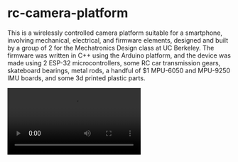 # rc-camera-platform

<p>This is a wirelessly controlled camera platform suitable for a smartphone, involving mechanical, electrical, and firmware elements, designed and built by a group of 2 for the Mechatronics Design class at UC Berkeley. The firmware was written in C++ using the Arduino platform, and the device was made using 2 ESP-32 microcontrollers, some RC car transmission gears, skateboard bearings, metal rods, a handful of $1 MPU-6050 and MPU-9250 IMU boards, and some 3d printed plastic parts.</p>

<video src="https://user-images.githubusercontent.com/113747791/191147041-62e3f0af-c7d9-48a0-b825-159e07531564.mp4">

<p>Below are a few images of the (from left to right) assembled camera platform, tilt sensing remote control (with camera platform internals visible in background), and remote control internals.</p> 

<img src="https://user-images.githubusercontent.com/113747791/191139676-475fb703-f1bf-4415-8959-d996843d879b.jpg" width="200"> <img src="https://user-images.githubusercontent.com/113747791/191139634-77254d5a-5a11-4a9b-b076-ee95fbe13af0.jpg" width="200"> <img src="https://user-images.githubusercontent.com/113747791/191140378-631eb1d3-ed77-4696-b6f8-71539e5e10d9.jpg" width="200">

<p>The device features fully wireless operation, with the remote control sending actuation signals to the platform. The camera platform will rotate and elevate/depress according to a comparison of its own state and that of the remote control.</p>

<p>The state estimation and feedback control of the system relied entirely on a pair of inertial measurement units (IMUs), consisting of an MPU-9250 on the platform and an MPU-6050 on the remote controller. This was perhaps a bit of a risky choice, as these inexpensive IMU chips do suffer a large amount of background noise in their measurements. However, our signal filter and feedback controller implementation was robust enough to effectively control the system.</p>

<p>The following show the wiring of the device:</p>
<img src="https://user-images.githubusercontent.com/113747791/191141739-d6079753-5cf6-444b-a487-4d5f07f1bf83.png" width = 825> <img src="https://user-images.githubusercontent.com/113747791/191142824-2658a921-ddc9-46d6-b5b2-4f4b4b2608fb.png" width = 825>

<p>Firmware was implemented using the following state machines:</p>
<img src="https://user-images.githubusercontent.com/113747791/191142084-667ed929-38ce-4a0d-be6b-3150c12fb496.png" width=650>

<p>We had initially also planned to incorporate motion tracking by the camera platform via GPS, but the GPS antenna was damaged and the IMUs were too noisy to effectively function on their own in an integrator (and especially a double-integrator!), so this was not implemented. Relics of these unimplemented features can be found, however, within the code!</p>
